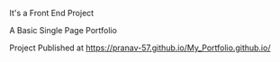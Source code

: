 It's a Front End Project

A Basic Single Page Portfolio

Project Published at https://pranav-57.github.io/My_Portfolio.github.io/
